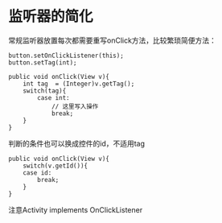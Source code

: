 # 监听器的简化
常规监听器放置每次都需要重写onClick方法，比较繁琐简便方法：  
```
button.setOnClickListener(this);  
button.setTag(int);

public void onClick(View v){
	int tag  = (Integer)v.getTag();
	switch(tag){
		case int:
			// 这里写入操作
			break;
    }
}
```

判断的条件也可以换成控件的id，不适用tag
```
public void onClick(View v){
	switch(v.getId()){
	case id:
		break;
	}
}
```

注意Activity implements OnClickListener